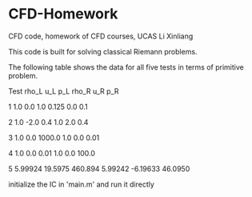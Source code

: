 # CFD-Homework
CFD code, homework of CFD courses, UCAS Li Xinliang

This code is built for solving classical Riemann problems.

The following table shows the data for all five tests in terms of primitive problem.

Test      rho_L        u_L        p_L      rho_R         u_R       p_R

1           1.0        0.0        1.0      0.125         0.0        0.1

2           1.0       -2.0        0.4        1.0         2.0        0.4

3           1.0        0.0     1000.0        1.0         0.0       0.01

4           1.0        0.0       0.01        1.0         0.0      100.0

5       5.99924    19.5975    460.894    5.99242    -6.19633    46.0950

initialize the IC in 'main.m' and run it directly
